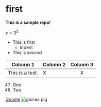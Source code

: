 # first

**This is a sample repo!**

$x = 3^2$

- This is first
  - Indent
- This is second

<!-- COMMENT -->

| Column 1 | Column 2 | Column 3 |
| --- | --- |:--: |
| This is a test. | X | X |

47. One
47. Two

[Google](https://google.com)
![guinea pig](https://upload.wikimedia.org/wikipedia/commons/thumb/3/30/George_the_amazing_guinea_pig.jpg/800px-George_the_amazing_guinea_pig.jpg)
